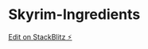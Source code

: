 # Skyrim-Ingredients

[Edit on StackBlitz ⚡️](https://stackblitz.com/edit/stackblitz-starters-5krfdi)